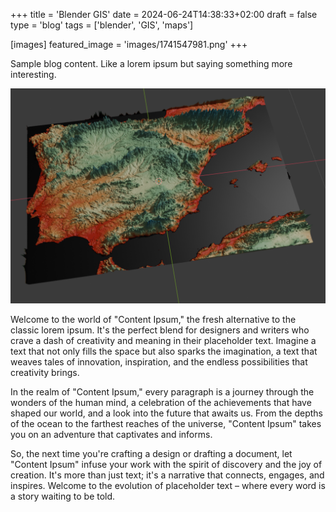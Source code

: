 +++
title = 'Blender GIS'
date = 2024-06-24T14:38:33+02:00
draft = false
type = 'blog'
tags = ['blender', 'GIS', 'maps']

[images]
    featured_image = 'images/1741547981.png'
+++

Sample blog content. Like a lorem ipsum but saying something more interesting.

![Example image](images/1741547981.png)

Welcome to the world of "Content Ipsum," the fresh alternative to the classic lorem ipsum. It's the perfect blend for designers and writers who crave a dash of creativity and meaning in their placeholder text. Imagine a text that not only fills the space but also sparks the imagination, a text that weaves tales of innovation, inspiration, and the endless possibilities that creativity brings.

In the realm of "Content Ipsum," every paragraph is a journey through the wonders of the human mind, a celebration of the achievements that have shaped our world, and a look into the future that awaits us. From the depths of the ocean to the farthest reaches of the universe, "Content Ipsum" takes you on an adventure that captivates and informs.

So, the next time you're crafting a design or drafting a document, let "Content Ipsum" infuse your work with the spirit of discovery and the joy of creation. It's more than just text; it's a narrative that connects, engages, and inspires. Welcome to the evolution of placeholder text – where every word is a story waiting to be told.
